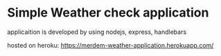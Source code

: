 # Simple Weather check application
applicaition is developed by using nodejs, express, handlebars

hosted on heroku:
https://merdem-weather-application.herokuapp.com/
